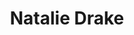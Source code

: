---
title: Natalie Drake
featured_image: Natalie_Drake.webp
featured_image_attr: 
featured_image_attr_link: 
featured_image_alt: 
featured_image_caption: 
Socials:
  Instagram: natalie_drake_
---